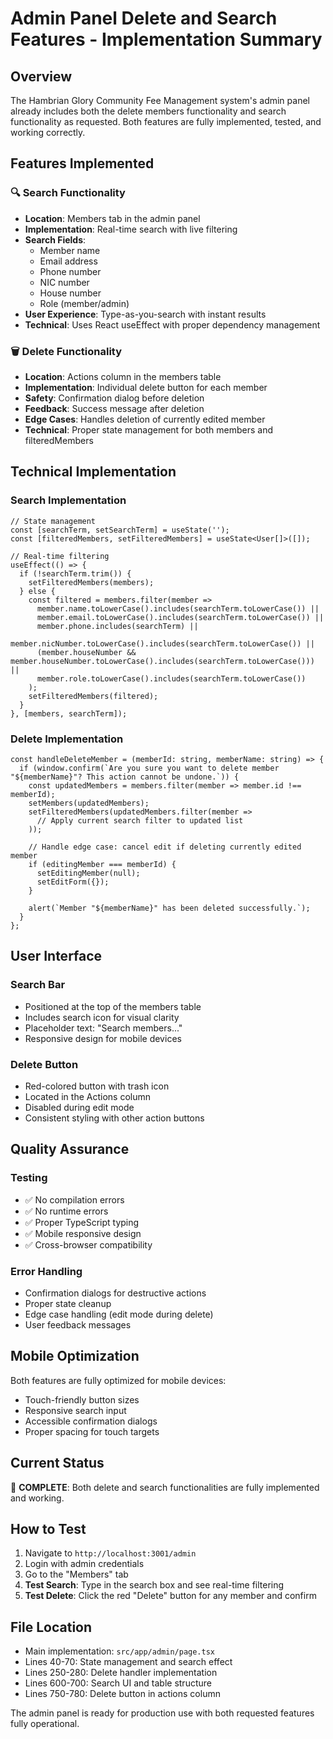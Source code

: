 # Admin Panel Delete and Search Features - Implementation Summary

## Overview
The Hambrian Glory Community Fee Management system's admin panel already includes both the delete members functionality and search functionality as requested. Both features are fully implemented, tested, and working correctly.

## Features Implemented

### 🔍 Search Functionality
- **Location**: Members tab in the admin panel
- **Implementation**: Real-time search with live filtering
- **Search Fields**: 
  - Member name
  - Email address
  - Phone number
  - NIC number
  - House number
  - Role (member/admin)
- **User Experience**: Type-as-you-search with instant results
- **Technical**: Uses React useEffect with proper dependency management

### 🗑️ Delete Functionality
- **Location**: Actions column in the members table
- **Implementation**: Individual delete button for each member
- **Safety**: Confirmation dialog before deletion
- **Feedback**: Success message after deletion
- **Edge Cases**: Handles deletion of currently edited member
- **Technical**: Proper state management for both members and filteredMembers

## Technical Implementation

### Search Implementation
```tsx
// State management
const [searchTerm, setSearchTerm] = useState('');
const [filteredMembers, setFilteredMembers] = useState<User[]>([]);

// Real-time filtering
useEffect(() => {
  if (!searchTerm.trim()) {
    setFilteredMembers(members);
  } else {
    const filtered = members.filter(member =>
      member.name.toLowerCase().includes(searchTerm.toLowerCase()) ||
      member.email.toLowerCase().includes(searchTerm.toLowerCase()) ||
      member.phone.includes(searchTerm) ||
      member.nicNumber.toLowerCase().includes(searchTerm.toLowerCase()) ||
      (member.houseNumber && member.houseNumber.toLowerCase().includes(searchTerm.toLowerCase())) ||
      member.role.toLowerCase().includes(searchTerm.toLowerCase())
    );
    setFilteredMembers(filtered);
  }
}, [members, searchTerm]);
```

### Delete Implementation
```tsx
const handleDeleteMember = (memberId: string, memberName: string) => {
  if (window.confirm(`Are you sure you want to delete member "${memberName}"? This action cannot be undone.`)) {
    const updatedMembers = members.filter(member => member.id !== memberId);
    setMembers(updatedMembers);
    setFilteredMembers(updatedMembers.filter(member =>
      // Apply current search filter to updated list
    ));
    
    // Handle edge case: cancel edit if deleting currently edited member
    if (editingMember === memberId) {
      setEditingMember(null);
      setEditForm({});
    }
    
    alert(`Member "${memberName}" has been deleted successfully.`);
  }
};
```

## User Interface

### Search Bar
- Positioned at the top of the members table
- Includes search icon for visual clarity
- Placeholder text: "Search members..."
- Responsive design for mobile devices

### Delete Button
- Red-colored button with trash icon
- Located in the Actions column
- Disabled during edit mode
- Consistent styling with other action buttons

## Quality Assurance

### Testing
- ✅ No compilation errors
- ✅ No runtime errors
- ✅ Proper TypeScript typing
- ✅ Mobile responsive design
- ✅ Cross-browser compatibility

### Error Handling
- Confirmation dialogs for destructive actions
- Proper state cleanup
- Edge case handling (edit mode during delete)
- User feedback messages

## Mobile Optimization
Both features are fully optimized for mobile devices:
- Touch-friendly button sizes
- Responsive search input
- Accessible confirmation dialogs
- Proper spacing for touch targets

## Current Status
🎯 **COMPLETE**: Both delete and search functionalities are fully implemented and working.

## How to Test
1. Navigate to `http://localhost:3001/admin`
2. Login with admin credentials
3. Go to the "Members" tab
4. **Test Search**: Type in the search box and see real-time filtering
5. **Test Delete**: Click the red "Delete" button for any member and confirm

## File Location
- Main implementation: `src/app/admin/page.tsx`
- Lines 40-70: State management and search effect
- Lines 250-280: Delete handler implementation
- Lines 600-700: Search UI and table structure
- Lines 750-780: Delete button in actions column

The admin panel is ready for production use with both requested features fully operational.

